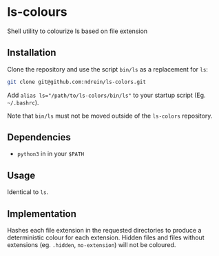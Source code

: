 ls-colours
==========
Shell utility to colourize ls based on file extension


Installation
------------

Clone the repository and use the script `bin/ls` as a replacement for `ls`:
```bash
git clone git@github.com:ndrein/ls-colors.git
```
Add `alias ls="/path/to/ls-colors/bin/ls"` to your startup script (Eg. `~/.bashrc`).

Note that `bin/ls` must not be moved outside of the `ls-colors` repository.


Dependencies
------------

* `python3` in in your `$PATH`


Usage
-----

Identical to `ls`.


Implementation
--------------

Hashes each file extension in the requested directories to produce a deterministic colour for each extension.  Hidden files and files without extensions (eg. `.hidden`, `no-extension`) will not be coloured.

